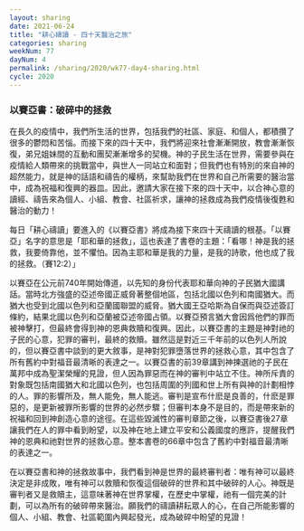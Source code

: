 ```yaml
---
layout: sharing
date: 2021-06-24
title: "耕心禱讀 - 四十天醫治之旅"
categories: sharing
weekNum: 77
dayNum: 4
permalink: /sharing/2020/wk77-day4-sharing.html
cycle: 2020
---
```


### 以賽亞書：破碎中的拯救

在長久的疫情中，我們所生活的世界，包括我們的社區、家庭、和個人，都積攢了很多的鬱悶和苦惱。而接下來的四十天中，我們將迎來社會漸漸開放，教會漸漸恢復，弟兄姐妹間的互動和團契漸漸增多的契機。神的子民生活在世界，需要參與在疫情給人類帶來的挑戰當中，與世人一同站立和面對；但我們也有特別的來自神的超然能力，就是神的話語和禱告的權柄，來幫助我們在世界和自己所需要的醫治當中，成為祝福和復興的器皿。因此，邀請大家在接下來的四十天中，以合神心意的讀經、禱告來為個人、小組、教會、社區祈求，讓神的拯救成為我們疫情後復甦和醫治的動力！

每日「耕心禱讀」要進入的《以賽亞書》將成為接下來四十天禱讀的根基。「以賽亞」名字的意思是「耶和華的拯救」，這也表達了書卷的主題：「看哪！神是我的拯救，我要倚靠他，並不懼怕。因為主耶和華是我的力量，是我的詩歌，他也成了我的拯救。（賽12:2）」

以賽亞在公元前740年開始傳道，以先知的身份代表耶和華向神的子民猶大國講話。當時北方強盛的亞述帝國正威脅著整個地區，包括北國以色列和南國猶大。而猶大也受到北國以色列和亞蘭國聯盟的威脅。猶大國王亞哈斯為自保而與亞述簽訂條約，結果北國以色列和亞蘭被亞述帝國占領。以賽亞預言猶大會因爲他們的罪而被神擊打，但最終會得到神的恩典救贖和復興。因此，以賽亞書的主題是神對祂的子民的心意，犯罪的審判，最終的救贖。雖然這是對近三千年前的以色列人所說的，但以賽亞書中談到的更大敘事，是神對犯罪墮落世界的拯救心意，其中包含了所有舊約中對福音最清晰的表達之一。以賽亞書的前39章講到神揀選祂的子民在萬邦中成為聖潔榮耀的見證，但人因為罪惡而在神的審判中站立不住。神所斥責的對象既包括南國猶大和北國以色列，也包括周圍的列國和世上所有與神的計劃相悖的人。罪的影響所及，無人能免，無人能逃。審判是宣布什麽是良善的，什麽是罪惡的，是更新被罪所影響的世界的必然步驟；但審判本身不是目的，而是帶來新的祝福和回到神創造心意的途徑。在這些毀滅性的審判章節之後，以賽亞書後27章讓我們在人的罪中看到盼望，以及神在地上建立平安和公義國度的應許，提醒我們神的恩典和祂對世界的拯救心意。整本書卷的66章中包含了舊約中對福音最清晰的表達之一。

在以賽亞書和神的拯救故事中，我們看到神是世界的最終審判者：唯有神可以最終決定是非成敗，唯有神可以救贖和恢復這個破碎的世界和其中破碎的人心。神既是審判者又是救贖主，這意味著神在世界掌權，在歷史中掌權，祂有一個完美的計劃，可以為所有的破碎帶來醫治。願我們的禱讀耕耘眾人的心，在自己所能影響的個人、小組、教會、社區範圍內興起發光，成為破碎中盼望的見證！
